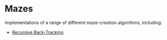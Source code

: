 Mazes
===== 

Implementations of a range of different maze-creation algorithms, including:

* [Recursive Back-Tracking](mazes/maze1)